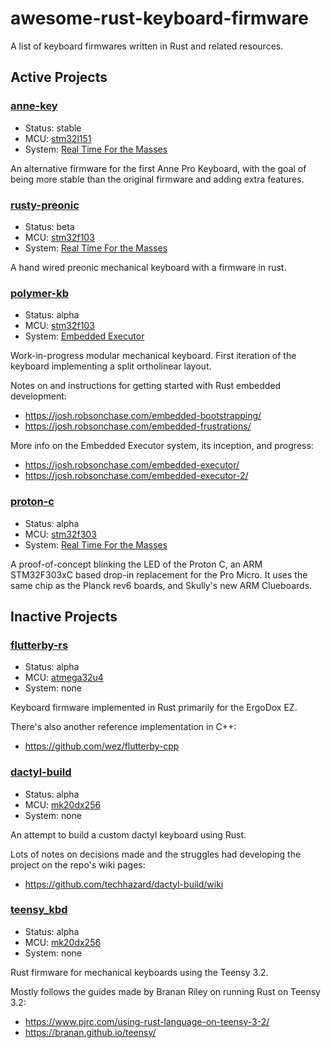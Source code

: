 # awesome-rust-keyboard-firmware

A list of keyboard firmwares written in Rust and related resources.

## Active Projects

### [anne-key][]

[anne-key]: https://github.com/ah-/anne-key

*   Status: stable
*   MCU: [stm32l151][]
*   System: [Real Time For the Masses][]

An alternative firmware for the first Anne Pro Keyboard, with the goal of being
more stable than the original firmware and adding extra features.

### [rusty-preonic][]

[rusty-preonic]: https://github.com/TeXitoi/rusty-preonic

*   Status: beta
*   MCU: [stm32f103][]
*   System: [Real Time For the Masses][]

A hand wired preonic mechanical keyboard with a firmware in rust.

### [polymer-kb][]

[polymer-kb]: https://gitlab.com/polymer-kb/polymer

*   Status: alpha
*   MCU: [stm32f103][]
*   System: [Embedded Executor][]

Work-in-progress modular mechanical keyboard. First iteration of the keyboard
implementing a split ortholinear layout.

Notes on and instructions for getting started with Rust embedded development:

*   <https://josh.robsonchase.com/embedded-bootstrapping/>
*   <https://josh.robsonchase.com/embedded-frustrations/>

More info on the Embedded Executor system, its inception, and progress:

*   <https://josh.robsonchase.com/embedded-executor/>
*   <https://josh.robsonchase.com/embedded-executor-2/>

### [proton-c][]

[proton-c]: https://github.com/dfrankland/proton-c

*   Status: alpha
*   MCU: [stm32f303][]
*   System: [Real Time For the Masses][]

A proof-of-concept blinking the LED of the Proton C, an ARM STM32F303xC based
drop-in replacement for the Pro Micro. It uses the same chip as the Planck rev6
boards, and Skully's new ARM Clueboards.

## Inactive Projects

### [flutterby-rs][]

[flutterby-rs]: https://github.com/wez/flutterby-rs

*   Status: alpha
*   MCU: [atmega32u4][]
*   System: none

Keyboard firmware implemented in Rust primarily for the ErgoDox EZ.

There's also another reference implementation in C++:

*   <https://github.com/wez/flutterby-cpp>

### [dactyl-build][]

[dactyl-build]: https://github.com/techhazard/dactyl-build

*   Status: alpha
*   MCU: [mk20dx256][]
*   System: none

An attempt to build a custom dactyl keyboard using Rust.

Lots of notes on decisions made and the struggles had developing the project on
the repo's wiki pages:

*   <https://github.com/techhazard/dactyl-build/wiki>

### [teensy_kbd][]

[teensy_kbd]: https://github.com/IsaacWoods/teensy_kbd

*   Status: alpha
*   MCU: [mk20dx256][]
*   System: none

Rust firmware for mechanical keyboards using the Teensy 3.2.

Mostly follows the guides made by Branan Riley on running Rust on Teensy 3.2:

*   <https://www.pjrc.com/using-rust-language-on-teensy-3-2/>
*   <https://branan.github.io/teensy/>

[Real Time For the Masses]: https://github.com/japaric/cortex-m-rtfm
[Embedded Executor]: https://gitlab.com/polymer-kb/firmware/embedded-executor

[stm32l151]: https://www.st.com/content/ccc/resource/technical/document/reference_manual/cc/f9/93/b2/f0/82/42/57/CD00240193.pdf/files/CD00240193.pdf/jcr:content/translations/en.CD00240193.pdf
[stm32f103]: https://www.st.com/resource/en/reference_manual/cd00171190.pdf
[stm32f303]: https://www.st.com/resource/en/reference_manual/dm00043574.pdf
[atmega32u4]: http://ww1.microchip.com/downloads/en/devicedoc/atmel-7766-8-bit-avr-atmega16u4-32u4_datasheet.pdf
[mk20dx256]: https://www.nxp.com/docs/en/reference-manual/K20P64M72SF1RM.pdf
